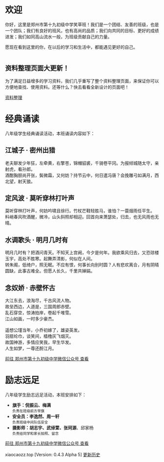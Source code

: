# 欢迎

你好，这里是郑州市第十九初级中学笑草班！我们是一个团结、友善的班级，也是一个团队；我们有良好的班风，也有高尚的品质；我们向共同的目标、更好的成绩进发；我们如同高山流水一般，为班级贡献自己的力量。

愿现在看到这里的你，在以后的学习和生活中，都能遇见更好的自己。

<div class="card" style="display:inline-block">
    <div class="card-body">
        <h2 class="card-title">资料整理页面大更新！</h2>
        <p class="card-text">为了满足日益增多的学习资料，我们几乎重写了整个资料整理页面，来保证你可以方便地查找、使用资料。还等什么？快去看看全新设计的页面吧！</p>
        <div class="card-text d-grid">
            <a type="button" class="btn btn-primary btn-block mb-2" href="/资料整理">资料整理</a>
        </div>
    </div>
</div>

# 经典诵读

<div class="mb-3" id="activityStatus_2"></div>

<script>
var date = new Date(2023, 3, 20, 16, 10);  // 设置活动开始时间
var endTime = new Date(2023, 3, 20, 18, 30); // 设置活动结束时间
var now = new Date();   // 获取当前时间

if (now < date) {
  document.getElementById("activityStatus_2").innerHTML = '<span class="badge bg-secondary">2023年4月20日｜活动准备中</span>';
} else if (now >= date && now <= endTime) {
  document.getElementById("activityStatus_2").innerHTML = '<span class="badge bg-success">2023年4月20日｜活动进行中</span>';
} else {
  document.getElementById("activityStatus_2").innerHTML = '<span class="badge bg-danger">2023年4月20日｜活动已结束</span>';
}
</script>

八年级学生经典诵读活动，本班诵读内容如下：

<div class="card">
    <div class="card-body">
        <h2 class="card-title">江城子 · 密州出猎</h2>
        <p class="card-text">老夫聊发少年狂，左牵黄，右擎苍，锦帽貂裘，千骑卷平冈。为报倾城随太守，亲射虎，看孙郎。<br />
        酒酣胸胆尚开张，鬓微霜，又何妨？持节云中，何日遣冯唐？会挽雕弓如满月，西北望，射天狼。</p>
        <h2 class="card-title">定风波 · 莫听穿林打叶声</h2>
        <p class="card-text">莫听穿林打叶声，何妨吟啸且徐行。竹杖芒鞋轻胜马，谁怕？一蓑烟雨任平生。<br />
        料峭春风吹酒醒，微冷，山头斜照却相迎。回首向来萧瑟处，归去，也无风雨也无晴。</p>
        <h2 class="card-title">水调歌头 · 明月几时有</h2>
        <p class="card-text">明月几时有？把酒问青天。不知天上宫阙，今夕是何年。我欲乘风归去，又恐琼楼玉宇，高处不胜寒。起舞弄清影，何似在人间。<br />
        转朱阁，低绮户，照无眠。不应有恨，何事长向别时圆？人有悲欢离合，月有阴晴圆缺，此事古难全。但愿人长久，千里共婵娟。</p>
        <h2 class="card-title">念奴娇 · 赤壁怀古</h2>
        <p class="card-text">大江东去，浪淘尽，千古风流人物。<br />
        故垒西边，人道是，三国周郎赤壁。<br />
        乱石穿空，惊涛拍岸，卷起千堆雪。<br />
        江山如画，一时多少豪杰。<br />
        <br />
        遥想公瑾当年，小乔初嫁了，雄姿英发。<br />
        羽扇纶巾，谈笑间，樯橹灰飞烟灭。<br />
        故国神游，多情应笑我，早生华发。<br />
        人生如梦，一尊还酹江月。</p>
    </div>
</div>
<div class="d-grid mt-3">
    <a type="button" class="btn btn-primary btn-block" href="https://mp.weixin.qq.com/s/MlI9AYINiG9FJ7bXxvEajg">前往 郑州市第十九初级中学微信公众号 查看</a>
</div>

# 励志远足

<div class="mb-3" id="activityStatus"></div>

<script>
var date = new Date(2023, 3, 14, 7, 40);  // 设置活动开始时间
var endTime = new Date(2023, 3, 14, 16, 30); // 设置活动结束时间
var now = new Date();   // 获取当前时间

if (now < date) {
  document.getElementById("activityStatus").innerHTML = '<span class="badge bg-secondary">2023年4月14日｜活动准备中</span>';
} else if (now >= date && now <= endTime) {
  document.getElementById("activityStatus").innerHTML = '<span class="badge bg-success">2023年4月14日｜活动进行中</span>';
} else {
  document.getElementById("activityStatus").innerHTML = '<span class="badge bg-danger">2023年4月14日｜活动已结束</span>';
}
</script>

八年级学生励志远足活动，本班安排如下：

<ul class="list-group">
    <li class="list-group-item"><b>旗手：倪振云、梅满</b><br /><small class="text-secondary">负责在班级前方举旗</small></li>
    <li class="list-group-item"><b>安全员：李逸然、周一轩</b><br /><small class="text-secondary">负责班级中间队伍安全</small></li>
    <li class="list-group-item"><b>摄影师：胡志宇、武倬萱、张珂源</b>、邱家杨<br /><small class="text-secondary">负责给同学和家长拍照、留念</small></li>
</ul>
<div class="d-grid mt-3">
    <a type="button" class="btn btn-primary btn-block" href="https://mp.weixin.qq.com/s/Z-Stpz7b2-dCi0SHsX9l5w">前往 郑州市第十九初级中学微信公众号 查看</a>
</div>

<br />
<span class="badge bg-secondary">xiaocaozz.top [Version: 0.4.3 Alpha 5] <a href="/history" class="text-info">更新历史</a></span>
<br />
